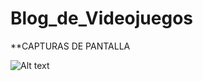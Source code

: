 # Blog_de_Videojuegos

**CAPTURAS DE PANTALLA

![Alt text](/relative/path/to/img.jpg?raw=true "Optional Title") 
